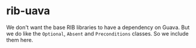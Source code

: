 # rib-uava

We don't want the base RIB libraries to have a dependency on Guava. But we do like the
`Optional`, `Absent` and `Preconditions` classes. So we include them here.
